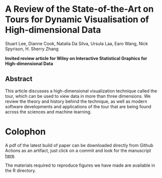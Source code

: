# A Review of the State-of-the-Art on Tours for Dynamic Visualisation of High-dimensional Data 

Stuart Lee, Dianne Cook, Natalia Da Silva, Ursula Laa,  Earo Wang, Nick Spyrison, H. Sherry Zhang

__Invited review article for Wiley on Interactive Statistical Graphics for High-dimensional Data__

## Abstract 

This article discusses a high-dimensional visualization technique called the tour, which can be used to view data in more than three dimensions. We review the theory and history behind the technique, as well as modern software developments and applications of the tour that are being found across the sciences and machine learning. 


# Colophon

A pdf of the latest build of paper can be downloaded directly from 
Github Actions as an artifact, just click on a commit and look for the manuscript [here](https://github.com/dicook/wiley-isghdd/actions).

The materials required to reproduce figures we have made are available in the R directory.

